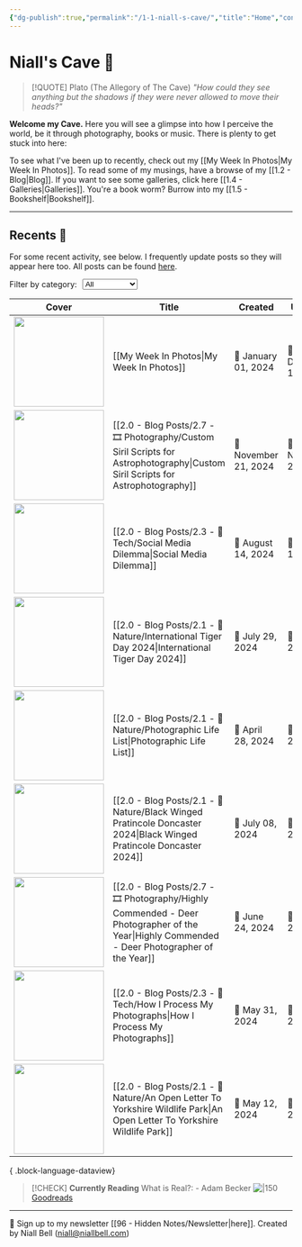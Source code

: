 ```yaml
---
{"dg-publish":true,"permalink":"/1-1-niall-s-cave/","title":"Home","contentClasses":"cards cards-cols-3 cards-cover cards-cover-no-border cards-title-hide-icons","tags":["gardenEntry"],"noteIcon":null,"created":"2024-04-07T21:59:11.083+01:00","updated":"2024-12-22T17:59:26.779+00:00"}
---
```


# Niall's Cave 🦇 

> [!QUOTE] Plato (The Allegory of The Cave)
> *"How could they see anything but the shadows if they were never allowed to move their heads?"*

**Welcome my Cave.** Here you will see a glimpse into how I perceive the world, be it through photography, books or music. There is plenty to get stuck into here:

To see what I've been up to recently, check out my [[My Week In Photos\|My Week In Photos]].
To read some of my musings, have a browse of my [[1.2 - Blog\|Blog]].
If you want to see some galleries, click here [[1.4 - Galleries\|Galleries]].
You're a book worm? Burrow into my [[1.5 - Bookshelf\|Bookshelf]].

---

## Recents 📝

For some recent activity, see below. I frequently update posts so they will appear here too. All posts can be found [here](https://niallbell.com/blog).

<div style="display: flex; align-items: center;"> <!-- Added flex container -->
    <label for="tagFilter" style="margin-right: 10px;">Filter by category:</label> <!-- Added margin-right -->
    <select id="tagFilter" class="search-button" onchange="filterTable()">
        <option value="all">All</option>
        <option value="photography">Photography</option>
        <option value="tech">Tech</option>
        <option value="nature">Nature</option>
        <option value="birding">Birding</option>
        <option value="canada">Canada</option>
        <option value="philosophy">Philosophy</option>
        <!-- Add more options as needed -->
    </select>
</div>


| Cover                                                               | Title                                                                                                                                            | Created              | Updated              | Type          | Tags                                                                        |
| ------------------------------------------------------------------- | ------------------------------------------------------------------------------------------------------------------------------------------------ | -------------------- | -------------------- | ------------- | --------------------------------------------------------------------------- |
| <img src='https://i.imgur.com/wB7hNMx.jpeg' style='height:160px;'/> | [[My Week In Photos\|My Week In Photos]]                                                                                                      | 📅 January 01, 2024  | 🔄 December 16, 2024 | 💭 Photo Feed | #photography #photofeed                                                     |
| <img src='https://i.imgur.com/Izkx8aB.jpeg' style='height:160px;'/> | [[2.0 - Blog Posts/2.7 - 🎞️ Photography/Custom Siril Scripts for Astrophotography\|Custom Siril Scripts for Astrophotography]]               | 📅 November 21, 2024 | 🔄 November 21, 2024 | 💭 Blog Post  | #tech #astrophotography #siril #imageprocessing #Tech #Siril                |
| <img src='https://i.imgur.com/9wUq3cS.jpg' style='height:160px;'/>  | [[2.0 - Blog Posts/2.3 - 💾 Tech/Social Media Dilemma\|Social Media Dilemma]]                                                                 | 📅 August 14, 2024   | 🔄 August 14, 2024   | 💭 Blog Post  | #socialmedia #socials #instagram #facebook #Socialmedia #tech               |
| <img src='https://i.imgur.com/BiYriQv.png' style='height:160px;'/>  | [[2.0 - Blog Posts/2.1 - 🌱Nature/International Tiger Day 2024\|International Tiger Day 2024]]                                                | 📅 July 29, 2024     | 🔄 July 29, 2024     | 💭 Blog Post  | #internationaltigerday #tigers #nature #wildlife #conservation              |
| <img src='https://i.imgur.com/7VfFNPl.jpeg' style='height:160px;'/> | [[2.0 - Blog Posts/2.1 - 🌱Nature/Photographic Life List\|Photographic Life List]]                                                            | 📅 April 28, 2024    | 🔄 July 27, 2024     | 💭 Blog Post  | #photography #nature #lifelist #wildlife #birding                           |
| <img src='https://i.imgur.com/IJUcoJt.jpeg' style='height:160px;'/> | [[2.0 - Blog Posts/2.1 - 🌱Nature/Black Winged Pratincole Doncaster 2024\|Black Winged Pratincole Doncaster 2024]]                            | 📅 July 08, 2024     | 🔄 July 08, 2024     | 💭 Blog Post  | #birds #rarebird #pratincole #photography #nature #wildlife #Birds #birding |
| <img src='https://i.imgur.com/8bzvnWQ.png' style='height:160px;'/>  | [[2.0 - Blog Posts/2.7 - 🎞️ Photography/Highly Commended - Deer Photographer of the Year\|Highly Commended - Deer Photographer of the Year]] | 📅 June 24, 2024     | 🔄 June 24, 2024     | 💭 Blog Post  | #photo #photography #nature #wildlife #deer                                 |
| <img src='https://i.imgur.com/jo6fK8O.jpeg' style='height:160px;'/> | [[2.0 - Blog Posts/2.3 - 💾 Tech/How I Process My Photographs\|How I Process My Photographs]]                                                 | 📅 May 31, 2024      | 🔄 May 31, 2024      | 💭 Blog Post  | #photography #photo #postprocessing                                         |
| <img src='https://i.imgur.com/1pQK9Zn.jpeg' style='height:160px;'/> | [[2.0 - Blog Posts/2.1 - 🌱Nature/An Open Letter To Yorkshire Wildlife Park\|An Open Letter To Yorkshire Wildlife Park]]                      | 📅 May 12, 2024      | 🔄 May 12, 2024      | 💭 Blog Post  | #conservation #nature #wildlife #photography                                |

{ .block-language-dataview}

>[!CHECK] **Currently Reading**
>What is Real?:  - Adam Becker
>![|150](https://images-na.ssl-images-amazon.com/images/S/compressed.photo.goodreads.com/books/1500753932i/35604796.jpg)
>[Goodreads](https://www.goodreads.com/book/show/35604796-what-is-real?)


---
📧 Sign up to my newsletter [[96 - Hidden Notes/Newsletter\|here]].
Created by Niall Bell (niall@niallbell.com)

